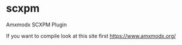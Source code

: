 # scxpm
Amxmodx SCXPM Plugin

If you want to compile look at this site first https://www.amxmodx.org/
